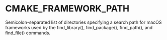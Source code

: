   

# CMAKE_FRAMEWORK_PATH  
Semicolon-separated list of directories specifying a search path
for macOS frameworks used by the find_library(),
find_package(), find_path(), and find_file()
commands.  

